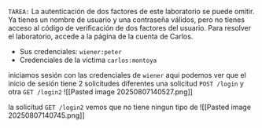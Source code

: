 `TAREA:` La autenticación de dos factores de este laboratorio se puede omitir. Ya tienes un nombre de usuario y una contraseña válidos, pero no tienes acceso al código de verificación de dos factores del usuario. Para resolver el laboratorio, accede a la página de la cuenta de Carlos.

- Sus credenciales: `wiener:peter`
- Credenciales de la víctima `carlos:montoya`

iniciamos sesión con las credenciales de `wiener` aqui podemos ver que el inicio de sesión tiene 2 solicitudes diferentes una solicitud `POST /login` y otra `GET /login2` 
![[Pasted image 20250807140527.png]]

la solicitud `GET /login2` vemos que no tiene ningun tipo de 
![[Pasted image 20250807140745.png]]